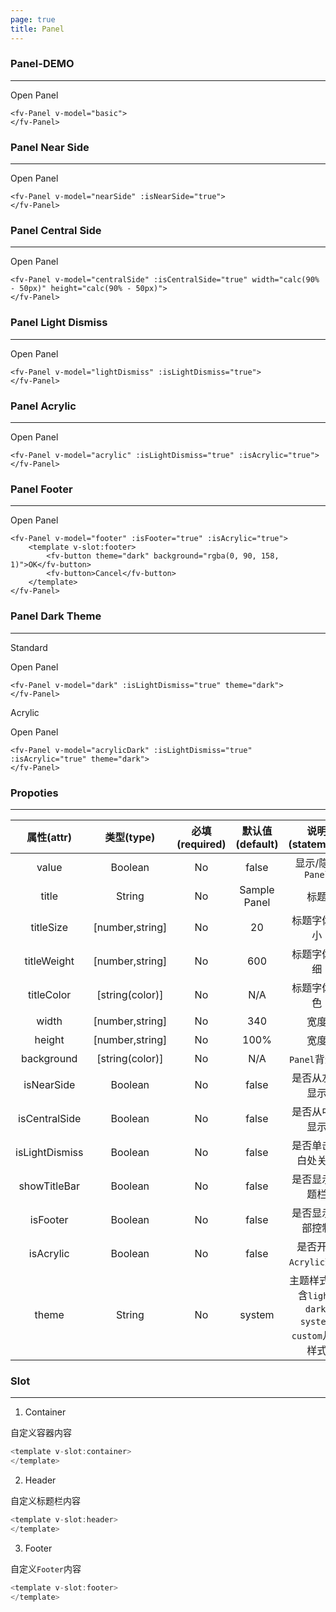 ```yaml
---
page: true
title: Panel
--- 
```

### Panel-DEMO
---

<script>
export default {
    data () {
        return {
            basic: false,
            nearSide: false,
            centralSide: false,
            lightDismiss: false,
            acrylic: false,
            footer: false,
            dark: false,
            acrylicDark: false
        }
    }
}
</script>

<ClientOnly>
<fv-button style="width: 200px;" @click="basic = true">Open Panel</fv-button>
<fv-Panel v-model="basic">
</fv-Panel>
</ClientOnly>

```vue
<fv-Panel v-model="basic">
</fv-Panel>
```

### Panel Near Side
---

<ClientOnly>
<fv-button style="width: 200px;" @click="nearSide = true">Open Panel</fv-button>
<fv-Panel v-model="nearSide" :isNearSide="true">
</fv-Panel>
</ClientOnly>

```vue
<fv-Panel v-model="nearSide" :isNearSide="true">
</fv-Panel>
```

### Panel Central Side
---

<ClientOnly>
<fv-button style="width: 200px;" @click="centralSide = true">Open Panel</fv-button>
<fv-Panel v-model="centralSide" :isCentralSide="true" width="calc(90% - 50px)" height="calc(90% - 50px)">
</fv-Panel>
</ClientOnly>

```vue
<fv-Panel v-model="centralSide" :isCentralSide="true" width="calc(90% - 50px)" height="calc(90% - 50px)">
</fv-Panel>
```

### Panel Light Dismiss
---

<ClientOnly>
<fv-button style="width: 200px;" @click="lightDismiss = true">Open Panel</fv-button>
<fv-Panel v-model="lightDismiss" :isLightDismiss="true">
</fv-Panel>
</ClientOnly>

```vue
<fv-Panel v-model="lightDismiss" :isLightDismiss="true">
</fv-Panel>
```

### Panel Acrylic
---

<ClientOnly>
<fv-button style="width: 200px;" @click="acrylic = true">Open Panel</fv-button>
<fv-Panel v-model="acrylic" :isLightDismiss="true" :isAcrylic="true">
</fv-Panel>
</ClientOnly>

```vue
<fv-Panel v-model="acrylic" :isLightDismiss="true" :isAcrylic="true">
</fv-Panel>
```

### Panel Footer
---

<ClientOnly>
<fv-button style="width: 200px;" @click="footer = true">Open Panel</fv-button>
<fv-Panel v-model="footer" :isFooter="true" :isAcrylic="true">
<template v-slot:footer>
    <fv-button theme="dark" background="rgba(0, 90, 158, 1)">OK</fv-button>
    <fv-button @click="footer = false">Cancel</fv-button>
</template>
</fv-Panel>
</ClientOnly>

```vue
<fv-Panel v-model="footer" :isFooter="true" :isAcrylic="true">
    <template v-slot:footer>
        <fv-button theme="dark" background="rgba(0, 90, 158, 1)">OK</fv-button>
        <fv-button>Cancel</fv-button>
    </template>
</fv-Panel>
```

### Panel Dark Theme
---

Standard

<ClientOnly>
<fv-button style="width: 200px;" @click="dark = true">Open Panel</fv-button>
<fv-Panel v-model="dark" :isLightDismiss="true" theme="dark">
</fv-Panel>
</ClientOnly>

```vue
<fv-Panel v-model="dark" :isLightDismiss="true" theme="dark">
</fv-Panel>
```

Acrylic

<ClientOnly>
<fv-button style="width: 200px;" @click="acrylicDark = true">Open Panel</fv-button>
<fv-Panel v-model="acrylicDark" :isLightDismiss="true" :isAcrylic="true" theme="dark">
</fv-Panel>
</ClientOnly>

```vue
<fv-Panel v-model="acrylicDark" :isLightDismiss="true" :isAcrylic="true" theme="dark">
</fv-Panel>
```

### Propoties
---
|   属性(attr)   |   类型(type)    | 必填(required) | 默认值(default) |                      说明(statement)                      |
|:--------------:|:---------------:|:--------------:|:---------------:|:---------------------------------------------------------:|
|     value      |     Boolean     |       No       |      false      |                     显示/隐藏`Panel`                      |
|     title      |     String      |       No       |  Sample Panel   |                           标题                            |
|   titleSize    | [number,string] |       No       |       20        |                       标题字体大小                        |
|  titleWeight   | [number,string] |       No       |       600       |                       标题字体粗细                        |
|   titleColor   | [string(color)] |       No       |       N/A       |                       标题字体颜色                        |
|     width      | [number,string] |       No       |       340       |                           宽度                            |
|     height     | [number,string] |       No       |      100%       |                           宽度                            |
|   background   | [string(color)] |       No       |       N/A       |                       `Panel`背景色                       |
|   isNearSide   |     Boolean     |       No       |      false      |                      是否从左侧显示                       |
| isCentralSide  |     Boolean     |       No       |      false      |                      是否从中央显示                       |
| isLightDismiss |     Boolean     |       No       |      false      |                    是否单击空白处关闭                     |
|  showTitleBar  |     Boolean     |       No       |      false      |                      是否显示标题栏                       |
|    isFooter    |     Boolean     |       No       |      false      |                     是否显示底部控制                      |
|   isAcrylic    |     Boolean     |       No       |      false      |                   是否开启`Acrylic`效果                   |
|     theme      |     String      |       No       |     system      | 主题样式, 包含`light`, `dark`, `system`, `custom`几种样式 |

### Slot
---
1. Container

自定义容器内容

```javascript
<template v-slot:container>
</template>
```

2. Header

自定义标题栏内容

```javascript
<template v-slot:header>
</template>
```

3. Footer

自定义`Footer`内容

```javascript
<template v-slot:footer>
</template>
```